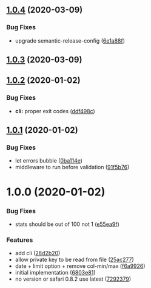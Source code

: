 ## [1.0.4](https://github.com/xeroxinteractive/browserslist-adobe-analytics/compare/v1.0.3...v1.0.4) (2020-03-09)


### Bug Fixes

* upgrade semantic-release-config ([6e1a88f](https://github.com/xeroxinteractive/browserslist-adobe-analytics/commit/6e1a88f))

## [1.0.3](https://github.com/xeroxinteractive/browserslist-adobe-analytics/compare/v1.0.2...v1.0.3) (2020-03-09)

## [1.0.2](https://github.com/xeroxinteractive/browserslist-adobe-analytics/compare/v1.0.1...v1.0.2) (2020-01-02)


### Bug Fixes

* **cli:** proper exit codes ([ddf498c](https://github.com/xeroxinteractive/browserslist-adobe-analytics/commit/ddf498c))

## [1.0.1](https://github.com/xeroxinteractive/browserslist-adobe-analytics/compare/v1.0.0...v1.0.1) (2020-01-02)


### Bug Fixes

* let errors bubble ([0ba114e](https://github.com/xeroxinteractive/browserslist-adobe-analytics/commit/0ba114e))
* middleware to run before validation ([91f5b76](https://github.com/xeroxinteractive/browserslist-adobe-analytics/commit/91f5b76))

# 1.0.0 (2020-01-02)


### Bug Fixes

* stats should be out of 100 not 1 ([e55ea9f](https://github.com/xeroxinteractive/browserslist-adobe-analytics/commit/e55ea9f))


### Features

* add cli ([28d2b20](https://github.com/xeroxinteractive/browserslist-adobe-analytics/commit/28d2b20))
* allow private key to be read from file ([25ac277](https://github.com/xeroxinteractive/browserslist-adobe-analytics/commit/25ac277))
* date + limit option + remove col-min/max ([f6a9926](https://github.com/xeroxinteractive/browserslist-adobe-analytics/commit/f6a9926))
* initial implementation ([6803e81](https://github.com/xeroxinteractive/browserslist-adobe-analytics/commit/6803e81))
* no version or safari 0.8.2 use latest ([7292379](https://github.com/xeroxinteractive/browserslist-adobe-analytics/commit/7292379))
